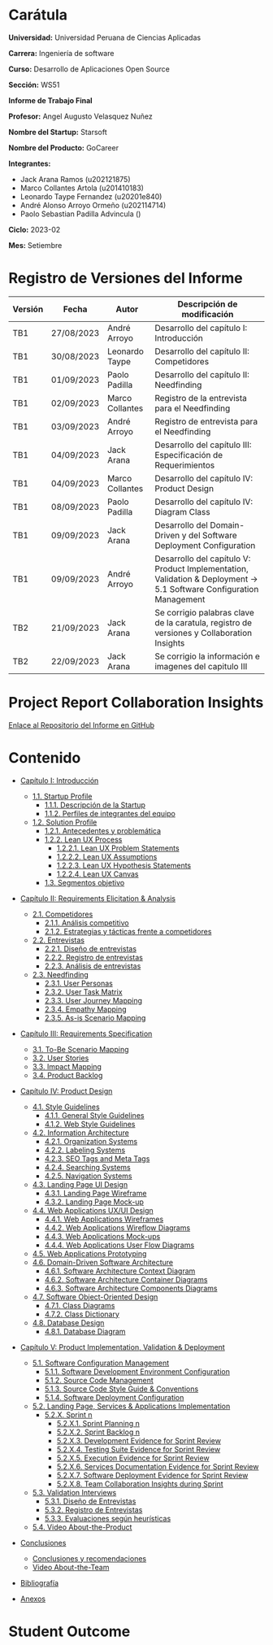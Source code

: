 # Carátula

**Universidad:** Universidad Peruana de Ciencias Aplicadas

**Carrera:** Ingeniería de software

**Curso:** Desarrollo de Aplicaciones Open Source

**Sección:** WS51

**Informe de Trabajo Final**

**Profesor:** Angel Augusto Velasquez Nuñez

**Nombre del Startup:** Starsoft

**Nombre del Producto:** GoCareer

**Integrantes:**
- Jack Arana Ramos (u202121875)
- Marco Collantes Artola (u201410183)
- Leonardo Taype Fernandez (u20201e840)
- André Alonso Arroyo Ormeño (u202114714)
- Paolo Sebastian Padilla Advincula ()

**Ciclo:** 2023-02

**Mes:** Setiembre


# Registro de Versiones del Informe

| Versión | Fecha       | Autor   | Descripción de modificación                              |
|---------|-------------|---------|---------------------------------------------------------|
| TB1     | 27/08/2023  | André Arroyo | Desarrollo del capítulo I: Introducción |
| TB1     | 30/08/2023  | Leonardo Taype | Desarrollo del capítulo II: Competidores |
| TB1     | 01/09/2023  | Paolo Padilla | Desarrollo del capítulo II: Needfinding |
| TB1     | 02/09/2023  | Marco Collantes | Registro de la entrevista para el Needfinding |
| TB1     | 03/09/2023  | André Arroyo | Registro de entrevista para el Needfinding |
| TB1     | 04/09/2023  | Jack Arana | Desarrollo del capítulo III: Especificación de Requerimientos |
| TB1     | 04/09/2023  | Marco Collantes | Desarrollo del capítulo IV: Product Design |
| TB1     | 08/09/2023  | Paolo Padilla | Desarrollo del capítulo IV: Diagram Class |
| TB1     | 09/09/2023  | Jack Arana | Desarrollo del Domain-Driven y del Software Deployment Configuration |
| TB1     | 09/09/2023  | André Arroyo | Desarrollo del capítulo V: Product Implementation, Validation & Deployment -> 5.1 Software Configuration Management |
| TB2     | 21/09/2023  | Jack Arana | Se corrigio palabras clave de la caratula, registro de versiones y Collaboration Insights |
| TB2     | 22/09/2023  | Jack Arana | Se corrigio la información e imagenes del capitulo III |



# Project Report Collaboration Insights 

[Enlace al Repositorio del Informe en GitHub](https://github.com/orgs/StarsoftOrg/repositories)




# Contenido

- [Capítulo I: Introducción]()
  - [1.1. Startup Profile]()
    - [1.1.1. Descripción de la Startup]()
    - [1.1.2. Perfiles de integrantes del equipo]()
  - [1.2. Solution Profile]()
    - [1.2.1. Antecedentes y problemática]()
    - [1.2.2. Lean UX Process]()
      - [1.2.2.1. Lean UX Problem Statements]()
      - [1.2.2.2. Lean UX Assumptions]()
      - [1.2.2.3. Lean UX Hypothesis Statements]()
      - [1.2.2.4. Lean UX Canvas]()
    - [1.3. Segmentos objetivo]()

- [Capítulo II: Requirements Elicitation & Analysis]()
  - [2.1. Competidores]()
    - [2.1.1. Análisis competitivo]()
    - [2.1.2. Estrategias y tácticas frente a competidores]()
  - [2.2. Entrevistas]()
    - [2.2.1. Diseño de entrevistas]()
    - [2.2.2. Registro de entrevistas]()
    - [2.2.3. Análisis de entrevistas]()
  - [2.3. Needfinding]()
    - [2.3.1. User Personas]()
    - [2.3.2. User Task Matrix]()
    - [2.3.3. User Journey Mapping]()
    - [2.3.4. Empathy Mapping]()
    - [2.3.5. As-is Scenario Mapping]()

- [Capítulo III: Requirements Specification]()
  - [3.1. To-Be Scenario Mapping]()
  - [3.2. User Stories]()
  - [3.3. Impact Mapping]()
  - [3.4. Product Backlog]()

- [Capítulo IV: Product Design]()
  - [4.1. Style Guidelines]()
    - [4.1.1. General Style Guidelines]()
    - [4.1.2. Web Style Guidelines]()
  - [4.2. Information Architecture]()
    - [4.2.1. Organization Systems]()
    - [4.2.2. Labeling Systems]()
    - [4.2.3. SEO Tags and Meta Tags]()
    - [4.2.4. Searching Systems]()
    - [4.2.5. Navigation Systems]()
  - [4.3. Landing Page UI Design]()
    - [4.3.1. Landing Page Wireframe]()
    - [4.3.2. Landing Page Mock-up]()
  - [4.4. Web Applications UX/UI Design]()
    - [4.4.1. Web Applications Wireframes]()
    - [4.4.2. Web Applications Wireflow Diagrams]()
    - [4.4.3. Web Applications Mock-ups]()
    - [4.4.4. Web Applications User Flow Diagrams]()
  - [4.5. Web Applications Prototyping]()
  - [4.6. Domain-Driven Software Architecture]()
    - [4.6.1. Software Architecture Context Diagram]()
    - [4.6.2. Software Architecture Container Diagrams]()
    - [4.6.3. Software Architecture Components Diagrams]()
  - [4.7. Software Object-Oriented Design]()
    - [4.7.1. Class Diagrams]()
    - [4.7.2. Class Dictionary]()
  - [4.8. Database Design]()
    - [4.8.1. Database Diagram]()

- [Capítulo V: Product Implementation, Validation & Deployment]()
  - [5.1. Software Configuration Management]()
    - [5.1.1. Software Development Environment Configuration]()
    - [5.1.2. Source Code Management]()
    - [5.1.3. Source Code Style Guide & Conventions]()
    - [5.1.4. Software Deployment Configuration]()
  - [5.2. Landing Page, Services & Applications Implementation]()
    - [5.2.X. Sprint n]()
      - [5.2.X.1. Sprint Planning n]()
      - [5.2.X.2. Sprint Backlog n]()
      - [5.2.X.3. Development Evidence for Sprint Review]()
      - [5.2.X.4. Testing Suite Evidence for Sprint Review]()
      - [5.2.X.5. Execution Evidence for Sprint Review]()
      - [5.2.X.6. Services Documentation Evidence for Sprint Review]()
      - [5.2.X.7. Software Deployment Evidence for Sprint Review]()
      - [5.2.X.8. Team Collaboration Insights during Sprint]()
  - [5.3. Validation Interviews]()
    - [5.3.1. Diseño de Entrevistas]()
    - [5.3.2. Registro de Entrevistas]()
    - [5.3.3. Evaluaciones según heurísticas]()
  - [5.4. Video About-the-Product]()

- [Conclusiones]()
  - [Conclusiones y recomendaciones]()
  - [Video About-the-Team]()

- [Bibliografía]()
- [Anexos]()

# Student Outcome
